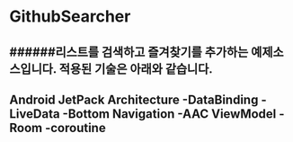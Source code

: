 # GithubSearcher

######리스트를 검색하고 즐겨찾기를 추가하는 예제소스입니다.
적용된 기술은 아래와 같습니다.
------------------------------
Android JetPack Architecture
-DataBinding
-LiveData
-Bottom Navigation
-AAC ViewModel
-Room
-coroutine
------------------------------
